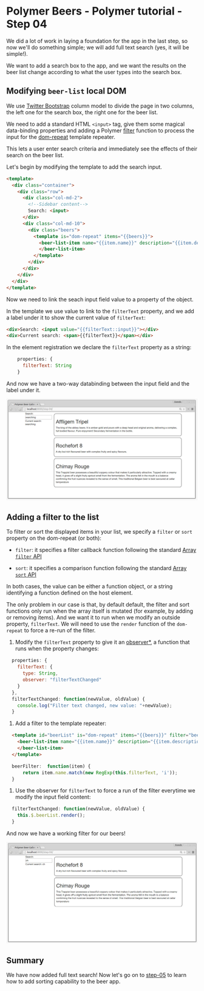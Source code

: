 # Polymer Beers - Polymer tutorial - Step 04

We did a lot of work in laying a foundation for the app in the last step, so now we'll do something simple; 
we will add full text search (yes, it will be simple!). 

We want to add a search box to the app, and we want the results on the beer list change according to what the user types into the search box.

## Modifying `beer-list` local DOM

We use [Twitter Bootstrap](http://getbootstrap.com) column model to divide the page in two columns, the left one for the search box, the right one for the beer list.

We need to add a standard HTML `<input>` tag, give them some magical data-binding properties and adding a Polymer [filter](https://www.polymer-project.org/1.0/docs/devguide/templates.html#filtering-and-sorting-lists) function to process the input for the [dom-repeat](https://www.polymer-project.org/1.0/docs/devguide/templates.html#dom-repeat) template repeater.

This lets a user enter search criteria and immediately see the effects of their search on the beer list.  

Let's begin by modifying the template to add the search input.

```html
<template>
  <div class="container">
    <div class="row">
      <div class="col-md-2">
        <!--Sidebar content-->
        Search: <input>
      </div>
      <div class="col-md-10">
        <div class="beers">
          <template is="dom-repeat" items="{{beers}}">
            <beer-list-item name="{{item.name}}" description="{{item.description}}">
            </beer-list-item>
          </template>
        </div>
      </div>
    </div>
  </div>  
</template>
```

Now we need to link the seach input field value to a property of the object.

In the template we use value to link to the `filterText` property, and we add a label
under it to show the current value of `filterText`:

```html
<div>Search: <input value="{{filterText::input}}"></div>
<div>Current search: <span>{{filterText}}</span></div>

```

In the element registration we declare the `filterText` property as a string:

```javascript
    properties: {
      filterText: String
    }
```
And now we have a two-way databinding between the input field and the label under it.

![Screenshot](/img/step-04_01.jpg)

## Adding a filter to the list

To filter or sort the displayed items in your list, we specify a `filter` or `sort` property on the dom-repeat (or both):

+ `filter`: it specifies a filter callback function following the standard [Array `filter` API](https://developer.mozilla.org/en-US/docs/Web/JavaScript/Reference/Global_Objects/Array/filter)

+ `sort`: it specifies a comparison function following the standard [Array `sort` API](https://developer.mozilla.org/en-US/docs/Web/JavaScript/Reference/Global_Objects/Array/sort)

In both cases, the value can be either a function object, or a string identifying a function defined on the host element.

The only problem in our case is that, by default default, the filter and sort functions only run when the array itself is mutated (for example, by adding or removing items). And we want it to run when we modify an outside property, `filterText`. We will need to use the `render` function of the `dom-repeat` to force a re-run of the filter.


1. Modify the `filterText` property to give it an [observer*](https://www.polymer-project.org/1.0/docs/devguide/properties.html#change-callbacks), a function that runs when the property changes:

  ```javascript
    properties: {
      filterText: {
        type: String,
        observer: "filterTextChanged"
      }
    },
    filterTextChanged: function(newValue, oldValue) {
      console.log("Filter text changed, new value: "+newValue);
    }
  ```

1. Add a filter to the template repeater:

  ```html
    <template id="beerList" is="dom-repeat" items="{{beers}}" filter="beerFilter">
      <beer-list-item name="{{item.name}}" description="{{item.description}}">
      </beer-list-item>
    </template>
  ```

  ```javascript
    beerFilter:  function(item) {
        return item.name.match(new RegExp(this.filterText, 'i'));
    }
  ```   

1. Use the observer for `filterText` to force a run of the filter everytime we modify the input field content:

  ```javascript
    filterTextChanged: function(newValue, oldValue) {
      this.$.beerList.render();
    }
  ```

And now we have a working filter for our beers!

![Screenshot](/img/step-04_02.jpg)

## Summary ##

We have now added full text search! Now let's go on to [step-05](../step-05) to learn how to add sorting capability to the beer app.